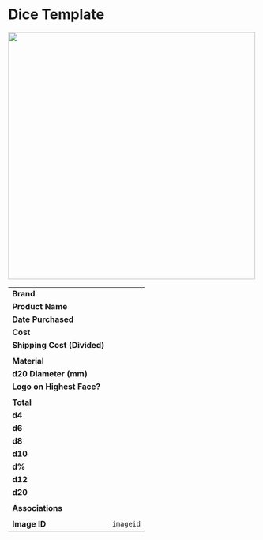 # Dice Template

<img src="https://raw.githubusercontent.com/jesskelsall/astarus-images/main/dice/imageid.png" height="500" />

|||
| --- | --- |
| **Brand** | |
| **Product Name** | |
| **Date Purchased** | |
| **Cost** | |
| **Shipping Cost (Divided)** | |
||
| **Material** | |
| **d20 Diameter (mm)** | |
| **Logo on Highest Face?** | |
||
| **Total** | |
| **d4** | |
| **d6** | |
| **d8** | |
| **d10** | |
| **d%** | |
| **d12** | |
| **d20** | |
||
| **Associations** | |
||
| **Image ID** | `imageid` |

